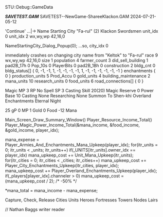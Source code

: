 
STU::Debug::GameData



***SAVETEST.GAM***
SAVETEST--NewGame-ShareeKlackon.GAM
2024-07-21-05-12




'Continue'
...|-> Name Starting City
"Fa-rul"
(2) Klackon Swordsmen
unit_idx 0
unit_idx 2
wx,wy,wp 42,16,0

NameStartingCity_Dialog_Popup(0);
...so, city_idx 0

immediately crashes on changing city name from "Keltok" to "Fa-rul"
    race                    9
    wx,wy,wp                42,16,0
    size                    1
    population              4
    farmer_count            3
    did_sell_building       1
    pad2B_17h               0
    Pop_10s                 0
    PlayerBits              0
    pad2B_1Bh               0
    construction            2
    bldg_cnt                0
    bldg_status[]           {  0, -1, -1,  1, -1, -1, -1, -1,  1, -1, -1, -1, -1, -1, -1 }
    enchantments            { 0 }
    production_units        5
    Prod_Accu               0
    gold_units              4
    building_maintenance    2
    mana_units              10
    research_units          0
    food_units              6
    road_connections[]      { 0 }

Magic
MP  3
RP  No Spell
SP  3
Casting Skill   20(20)
Magic Reserve   0
Power Base      10
Casting         None
Researching     None
Summon To       Shen-khi
Overland Enchantments   Eternal Night

25 gP
 0 MP
 1 Gold
0 Food
-12 Mana


Main_Screen_Draw_Summary_Window()
Player_Resource_Income_Total()
Player_Magic_Power_Income_Total(&mana_income, &food_income, &gold_income, player_idx);

mana_expense = Player_Armies_And_Enchantments_Mana_Upkeep(player_idx);
    for(itr_units = 0; itr_units < _units; itr_units++)
        if(_UNITS[itr_units].owner_idx == player_idx)
            mana_upkeep_cost += Unit_Mana_Upkeep(itr_units);
    for(itr_cities = 0; itr_cities < _cities; itr_cities++)
        mana_upkeep_cost += Player_City_Enchantments_Upkeep(itr_cities, player_idx);
    mana_upkeep_cost += Player_Overland_Enchantments_Upkeep(player_idx);
    if(_players[player_idx].channeler > 0)
        mana_upkeep_cost = (mana_upkeep_cost / 2);  /* -50% */

*mana_total = mana_income - mana_expense;




Capture, Check, Release
    Cities
    Units
    Heroes
    Fortresses
    Towers
    Nodes
    Lairs






// Nathan Baggs
writer
reader
